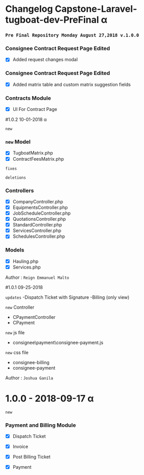 # Changelog Capstone-Laravel-tugboat-dev-PreFinal α
### `Pre Final Repository Monday August 27,2018 v.1.0.0`

### Consignee Contract Request Page Edited
- [x] Added request changes modal

### Consignee Contract Request Page Edited
- [x] Added matrix table and custom matrix suggestion fields

### Contracts Module
- [x] UI For Contract Page
&nbsp;

#1.0.2 10-01-2018 α

`new`

### `new` Model
- [x] TugboatMatrix.php
- [x] ContractFeesMatrix.php

`fixes`

`deletions`

### Controllers
- [x] CompanyController.php
- [x] EquipmentsController.php
- [x] JobScheduleController.php
- [x] QuotationsController.php
- [x] StandardController.php
- [x] ServicesController.php
- [x] SchedulesController.php

### Models

- [x] Hauling.php
- [x] Services.php

Author : `Reign Emmanuel Malto`

#1.0.1 09-25-2018

`updates`
-Dispatch Ticket with Signature
-Billing (only view)

`new` Controller
- CPaymentController
- CPayment

`new` js file
- consignee\payment\consignee-payment.js

`new` css file
- consignee-billing
- consignee-payment

Author : `Joshua Ganila`

# 1.0.0 - 2018-09-17 α

`new`

### Payment and Billing Module
- [x] Dispatch Ticket
- [x] Invoice
- [x] Post Billing Ticket 
- [x] Payment

